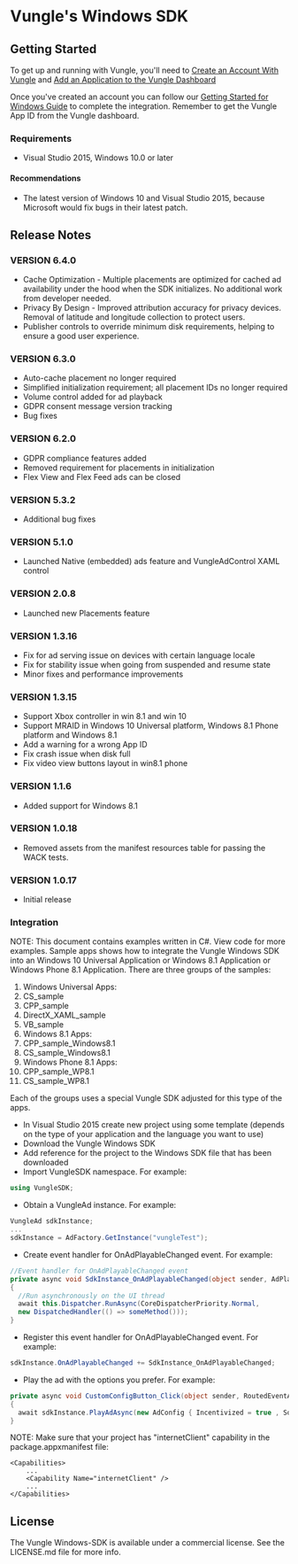 # Vungle's Windows SDK

## Getting Started 
To get up and running with Vungle, you'll need to [Create an Account With Vungle](https://v.vungle.com/dashboard) and [Add an Application to the Vungle Dashboard](https://support.vungle.com/hc/en-us/articles/210468678)

Once you've created an account you can follow our [Getting Started for Windows Guide](https://support.vungle.com/hc/en-us/articles/360003059331) to complete the integration. Remember to get the Vungle App ID from the Vungle dashboard.

### Requirements
* Visual Studio 2015, Windows 10.0 or later
#### Recommendations
* The latest version of Windows 10 and Visual Studio 2015, because Microsoft would fix bugs in their latest patch.

## Release Notes

### VERSION 6.4.0
* Cache Optimization - Multiple placements are optimized for cached ad availability under the hood when the SDK initializes. No additional work from developer needed.
* Privacy By Design - Improved attribution accuracy for privacy devices. Removal of latitude and longitude collection to protect users.
* Publisher controls to override minimum disk requirements, helping to ensure a good user experience.

### VERSION 6.3.0
* Auto-cache placement no longer required
* Simplified initialization requirement; all placement IDs no longer required
* Volume control added for ad playback
* GDPR consent message version tracking
* Bug fixes

### VERSION 6.2.0
* GDPR compliance features added
* Removed requirement for placements in initialization
* Flex View and Flex Feed ads can be closed

### VERSION 5.3.2
* Additional bug fixes

### VERSION 5.1.0
* Launched Native (embedded) ads feature and VungleAdControl XAML control

### VERSION 2.0.8
* Launched new Placements feature

### VERSION 1.3.16
* Fix for ad serving issue on devices with certain language locale
* Fix for stability issue when going from suspended and resume state
* Minor fixes and performance improvements

### VERSION 1.3.15
*	Support Xbox controller in win 8.1 and win 10
*	Support MRAID in Windows 10 Universal platform, Windows 8.1 Phone platform and Windows 8.1
*	Add a warning for a wrong App ID 
*	Fix crash issue when disk full
*	Fix video view buttons layout in win8.1 phone

### VERSION 1.1.6
* Added support for Windows 8.1

### VERSION 1.0.18
* Removed assets from the manifest resources table for passing the WACK tests.

### VERSION 1.0.17
* Initial release

### Integration
NOTE: This document contains examples written in C#. View code for more examples. Sample apps shows how to integrate the Vungle Windows SDK into an Windows 10 Universal Application or Windows 8.1 Application or Windows Phone 8.1 Application. There are three groups of the samples:  

1. Windows Universal Apps:
  1. CS_sample
  2. CPP_sample
  3. DirectX_XAML_sample
  4. VB_sample
2. Windows 8.1 Apps:
  1. CPP_sample_Windows8.1
  2. CS_sample_Windows8.1
3. Windows Phone 8.1 Apps:
  1. CPP_sample_WP8.1
  2. CS_sample_WP8.1  

Each of the groups uses a special Vungle SDK adjusted for this type of the apps.

- In Visual Studio 2015 create new project using some template (depends on the type of your application and the language
you want to use)
- Download the Vungle Windows SDK
- Add reference for the project to the Windows SDK file that has been downloaded
- Import VungleSDK namespace. For example:
```c#
using VungleSDK;
```
- Obtain a VungleAd instance. For example:
```c#
VungleAd sdkInstance;
...
sdkInstance = AdFactory.GetInstance("vungleTest");
```
- Create event handler for OnAdPlayableChanged event. For example:
```c#
//Event handler for OnAdPlayableChanged event
private async void SdkInstance_OnAdPlayableChanged(object sender, AdPlayableEventArgs e)
{
  //Run asynchronously on the UI thread
  await this.Dispatcher.RunAsync(CoreDispatcherPriority.Normal,
  new DispatchedHandler(() => someMethod()));
}
```
- Register this event handler for OnAdPlayableChanged event. For example:
```c#
sdkInstance.OnAdPlayableChanged += SdkInstance_OnAdPlayableChanged;
```
- Play the ad with the options you prefer. For example:
```c#
private async void CustomConfigButton_Click(object sender, RoutedEventArgs e)
{
  await sdkInstance.PlayAdAsync(new AdConfig { Incentivized = true , SoundEnabled = false});
}
```

NOTE: Make sure that your project has "internetClient" capability in the package.appxmanifest file:
```
<Capabilities>
    ...
    <Capability Name="internetClient" />
    ...
</Capabilities>
```
## License
The Vungle Windows-SDK is available under a commercial license. See the LICENSE.md file for more info.
